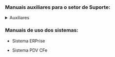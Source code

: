 ### Manuais auxiliares para o setor de Suporte:
<details>
<summary>Auxiliares</summary>

[Manual de instalação e configuração do sistema RustDesk](Auxiliares/Manual de instalação e configuração do sistema RustDesk.pdf)
[Teste](http://www.dinizsoft.com.br)

</details>

### Manuais de uso dos sistemas:

- Sistema ERPrise

- Sistema PDV CFe
